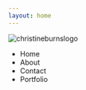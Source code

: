 ```yaml
---
layout: home
---
```


  <main class="container">
    <section class="hero is-fullheight">
  <div class="hero-body">
    <div class="container">
      <img src="https://burnschristine.github.io/christinerubyburns.com/img/titlepage.png" alt="christineburnslogo">
    </div>
  </div>
</section>
<div class="tabs is-centered">
  <ul>
    <li class="is-active">
      <a>
        <span class="icon is-small"><i class="fab fa-angellist" aria-hidden="true"></i></span>
        <span>Home</span>
      </a>
    </li>
    <li>
      <a>
        <span class="icon is-small"><i class="fas fa-female" aria-hidden="true"></i></span>
        <span>About</span>
      </a>
    </li>
    <li>
      <a>
        <span class="icon is-small"><i class="fas fa-address-card" aria-hidden="true"></i></span>
        <span>Contact</span>
      </a>
    </li>
    <li>
      <a>
        <span class="icon is-small"><i class="far fa-file-alt" aria-hidden="true"></i></span>
        <span>Portfolio</span>
      </a>
    </li>
  </ul>
</div>    
